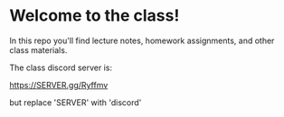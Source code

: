 # Welcome to the class!
In this repo you'll find lecture notes, homework assignments, and other class materials.

The class discord server is:

https://SERVER.gg/Ryffmv

but replace 'SERVER' with 'discord'

